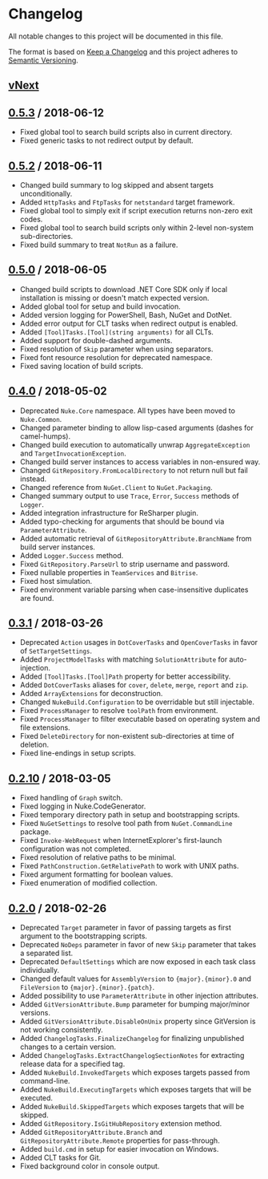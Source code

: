 # Changelog
All notable changes to this project will be documented in this file.

The format is based on [Keep a Changelog](http://keepachangelog.com/en/1.0.0/)
and this project adheres to [Semantic Versioning](http://semver.org/spec/v2.0.0.html).

## [vNext]

## [0.5.3] / 2018-06-12
- Fixed global tool to search build scripts also in current directory.
- Fixed generic tasks to not redirect output by default.

## [0.5.2] / 2018-06-11
- Changed build summary to log skipped and absent targets unconditionally.
- Added `HttpTasks` and `FtpTasks` for `netstandard` target framework.
- Fixed global tool to simply exit if script execution returns non-zero exit codes.
- Fixed global tool to search build scripts only within 2-level non-system sub-directories.
- Fixed build summary to treat `NotRun` as a failure.

## [0.5.0] / 2018-06-05
- Changed build scripts to download .NET Core SDK only if local installation is missing or doesn't match expected version.
- Added global tool for setup and build invocation.
- Added version logging for PowerShell, Bash, NuGet and DotNet.
- Added error output for CLT tasks when redirect output is enabled.
- Added `[Tool]Tasks.[Tool](string arguments)` for all CLTs.
- Added support for double-dashed arguments.
- Fixed resolution of `Skip` parameter when using separators.
- Fixed font resource resolution for deprecated namespace.
- Fixed saving location of build scripts.

## [0.4.0] / 2018-05-02
- Deprecated `Nuke.Core` namespace. All types have been moved to `Nuke.Common`.
- Changed parameter binding to allow lisp-cased arguments (dashes for camel-humps).
- Changed build execution to automatically unwrap `AggregateException` and `TargetInvocationException`.
- Changed build server instances to access variables in non-ensured way.
- Changed `GitRepository.FromLocalDirectory` to not return null but fail instead.
- Changed reference from `NuGet.Client` to `NuGet.Packaging`.
- Changed summary output to use `Trace`, `Error`, `Success` methods of `Logger`.
- Added integration infrastructure for ReSharper plugin.
- Added typo-checking for arguments that should be bound via `ParameterAttribute`.
- Added automatic retrieval of `GitRepositoryAttribute.BranchName` from build server instances.
- Added `Logger.Success` method.
- Fixed `GitRepository.ParseUrl` to strip username and password.
- Fixed nullable properties in `TeamServices` and `Bitrise`.
- Fixed host simulation.
- Fixed environment variable parsing when case-insensitive duplicates are found.

## [0.3.1] / 2018-03-26
- Deprecated `Action` usages in `DotCoverTasks` and `OpenCoverTasks` in favor of `SetTargetSettings`.
- Added `ProjectModelTasks` with matching `SolutionAttribute` for auto-injection.
- Added `[Tool]Tasks.[Tool]Path` property for better accessibility.
- Added `DotCoverTasks` aliases for `cover`, `delete`, `merge`, `report` and `zip`.
- Added `ArrayExtensions` for deconstruction.
- Changed `NukeBuild.Configuration` to be overridable but still injectable.
- Fixed `ProcessManager` to resolve `toolPath` from environment.
- Fixed `ProcessManager` to filter executable based on operating system and file extensions.
- Fixed `DeleteDirectory` for non-existent sub-directories at time of deletion.
- Fixed line-endings in setup scripts.

## [0.2.10] / 2018-03-05
- Fixed handling of `Graph` switch.
- Fixed logging in Nuke.CodeGenerator.
- Fixed temporary directory path in setup and bootstrapping scripts.
- Fixed `NuGetSettings` to resolve tool path from `NuGet.CommandLine` package.
- Fixed `Invoke-WebRequest` when InternetExplorer's first-launch configuration was not completed.
- Fixed resolution of relative paths to be minimal.
- Fixed `PathConstruction.GetRelativePath` to work with UNIX paths.
- Fixed argument formatting for boolean values.
- Fixed enumeration of modified collection.

## [0.2.0] / 2018-02-26
- Deprecated `Target` parameter in favor of passing targets as first argument to the bootstrapping scripts.
- Deprecated `NoDeps` parameter in favor of new `Skip` parameter that takes a separated list.
- Deprecated `DefaultSettings` which are now exposed in each task class individually.
- Changed default values for `AssemblyVersion` to `{major}.{minor}.0` and `FileVersion` to `{major}.{minor}.{patch}`.
- Added possibility to use `ParameterAttribute` in other injection attributes.
- Added `GitVersionAttribute.Bump` parameter for bumping major/minor versions.
- Added `GitVersionAttribute.DisableOnUnix` property since GitVersion is not working consistently.
- Added `ChangelogTasks.FinalizeChangelog` for finalizing unpublished changes to a certain version.
- Added `ChangelogTasks.ExtractChangelogSectionNotes` for extracting release data for a specified tag.
- Added `NukeBuild.InvokedTargets` which exposes targets passed from command-line.
- Added `NukeBuild.ExecutingTargets` which exposes targets that will be executed.
- Added `NukeBuild.SkippedTargets` which exposes targets that will be skipped.
- Added `GitRepository.IsGitHubRepository` extension method.
- Added `GitRepositoryAttribute.Branch` and `GitRepositoryAttribute.Remote` properties for pass-through.
- Added `build.cmd` in setup for easier invocation on Windows.
- Added CLT tasks for Git.
- Fixed background color in console output.

[vNext]: https://github.com/nuke-build/nuke/compare/0.5.3...HEAD
[0.5.3]: https://github.com/nuke-build/nuke/compare/0.5.2...0.5.3
[0.5.2]: https://github.com/nuke-build/nuke/compare/0.5.0...0.5.2
[0.5.0]: https://github.com/nuke-build/nuke/compare/0.4.0...0.5.0
[0.4.0]: https://github.com/nuke-build/nuke/compare/0.3.1...0.4.0
[0.3.1]: https://github.com/nuke-build/nuke/compare/0.2.10...0.3.1
[0.2.10]: https://github.com/nuke-build/nuke/compare/0.2.0...0.2.10
[0.2.0]: https://github.com/nuke-build/nuke/tree/0.2.0
